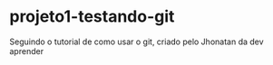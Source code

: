 # projeto1-testando-git
Seguindo o tutorial de como usar o git, criado pelo Jhonatan da dev aprender
